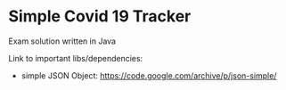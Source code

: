 # Simple Covid 19 Tracker 

Exam solution written in Java

Link to important libs/dependencies:

* simple JSON Object: https://code.google.com/archive/p/json-simple/
